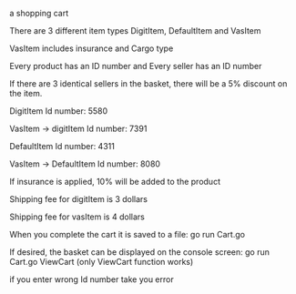 a shopping cart

There are 3 different item types DigitItem, DefaultItem and VasItem

VasItem includes insurance and Cargo type

Every product has an ID number and Every seller has an ID number

If there are 3 identical sellers in the basket, there will be a 5% discount on the item.

DigitItem Id number: 5580

VasItem -> digitItem Id number: 7391

DefaultItem Id number: 4311

VasItem -> DefaultItem Id number: 8080

If insurance is applied, 10% will be added to the product

Shipping fee for digitItem is 3 dollars

Shipping fee for vasItem is 4 dollars

When you complete the cart it is saved to a file: go run Cart.go

If desired, the basket can be displayed on the console screen: go run Cart.go ViewCart (only ViewCart function works)

if you enter wrong Id number take you error
